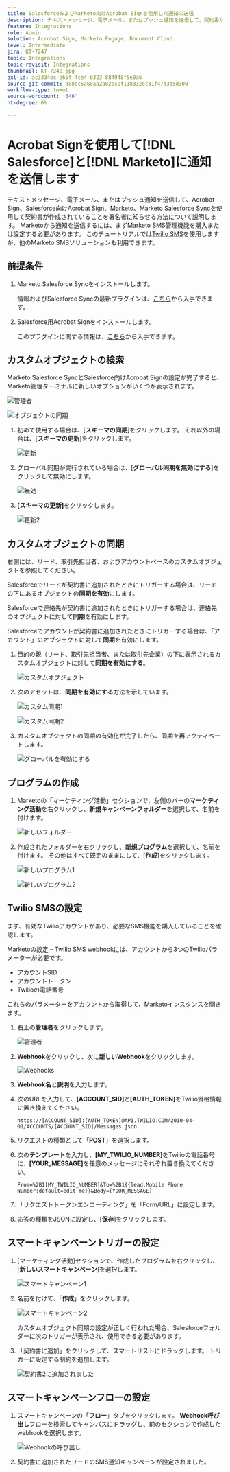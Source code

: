 ```yaml
---
title: SalesforceおよびMarketo向けAcrobat Signを使用した通知の送信
description: テキストメッセージ、電子メール、またはプッシュ通知を送信して、契約書が処理中であることを署名者に知らせる方法について説明します。
feature: Integrations
role: Admin
solution: Acrobat Sign, Marketo Engage, Document Cloud
level: Intermediate
jira: KT-7247
topic: Integrations
topic-revisit: Integrations
thumbnail: KT-7248.jpg
exl-id: ac3334ec-b65f-4ce4-b323-884948f5e0a6
source-git-commit: a88ec5a68aa2a02ec2f118332ec31f47d3d5d300
workflow-type: tm+mt
source-wordcount: '646'
ht-degree: 0%

---
```


# Acrobat Signを使用して[!DNL Salesforce]と[!DNL Marketo]に通知を送信します

テキストメッセージ、電子メール、またはプッシュ通知を送信して、Acrobat Sign、Salesforce向けAcrobat Sign、Marketo、Marketo Salesforce Syncを使用して契約書が作成されていることを署名者に知らせる方法について説明します。 Marketoから通知を送信するには、まずMarketo SMS管理機能を購入または設定する必要があります。 このチュートリアルでは[Twilio SMS](https://launchpoint.marketo.com/twilio/twilio-sms-for-marketo/)を使用しますが、他のMarketo SMSソリューションも利用できます。

## 前提条件

1. Marketo Salesforce Syncをインストールします。

   情報およびSalesforce Syncの最新プラグインは、[こちら](https://experienceleague.adobe.com/docs/marketo/using/product-docs/crm-sync/salesforce-sync/understanding-the-salesforce-sync.html?lang=ja)から入手できます。

1. Salesforce用Acrobat Signをインストールします。

   このプラグインに関する情報は、[こちら](https://helpx.adobe.com/ca/sign/using/salesforce-integration-installation-guide.html)から入手できます。

## カスタムオブジェクトの検索

Marketo Salesforce SyncとSalesforce向けAcrobat Signの設定が完了すると、Marketo管理ターミナルに新しいオプションがいくつか表示されます。

![管理者](assets/adminTab.png)

![オブジェクトの同期](assets/salesforceAdmin.png)

1. 初めて使用する場合は、[**スキーマの同期**]をクリックします。 それ以外の場合は、[**スキーマの更新**]をクリックします。

   ![更新](assets/refreshSchema1.png)

1. グローバル同期が実行されている場合は、[**グローバル同期を無効にする**]をクリックして無効にします。

   ![無効](assets/disableGlobal.png)

1. **[スキーマの更新]**&#x200B;をクリックします。

   ![更新2](assets/refreshSchema2.png)

## カスタムオブジェクトの同期

右側には、リード、取引先担当者、およびアカウントベースのカスタムオブジェクトを参照してください。

Salesforceでリードが契約書に追加されたときにトリガーする場合は、リードの下にあるオブジェクトの&#x200B;**同期を有効**&#x200B;にします。

Salesforceで連絡先が契約書に追加されたときにトリガーする場合は、連絡先のオブジェクトに対して&#x200B;**同期**&#x200B;を有効にします。

Salesforceでアカウントが契約書に追加されたときにトリガーする場合は、「アカウント」のオブジェクトに対して&#x200B;**同期**&#x200B;を有効にします。

1. 目的の親（リード、取引先担当者、または取引先企業）の下に表示されるカスタムオブジェクトに対して&#x200B;**同期を有効にする**。

   ![カスタムオブジェクト](assets/customObjects.png)

1. 次のアセットは、**同期を有効にする**&#x200B;方法を示しています。

   ![カスタム同期1](assets/customObjectSync1.png)

   ![カスタム同期2](assets/customObjectSync2.png)

1. カスタムオブジェクトの同期の有効化が完了したら、同期を再アクティベートします。

   ![グローバルを有効にする](assets/enableGlobal.png)

## プログラムの作成

1. Marketoの「マーケティング活動」セクションで、左側のバーの&#x200B;**マーケティング活動**&#x200B;を右クリックし、**新規キャンペーンフォルダー**&#x200B;を選択して、名前を付けます。

   ![新しいフォルダー](assets/newFolder.png)

1. 作成されたフォルダーを右クリックし、**新規プログラム**&#x200B;を選択して、名前を付けます。 その他はすべて既定のままにして、[**作成**]をクリックします。

   ![新しいプログラム1](assets/newProgram1.png)

   ![新しいプログラム2](assets/newProgram2.png)

## Twilio SMSの設定

まず、有効なTwilioアカウントがあり、必要なSMS機能を購入していることを確認します。

Marketoの設定 – Twilio SMS webhookには、アカウントから3つのTwilioパラメーターが必要です。

- アカウントSID
- アカウントトークン
- Twilioの電話番号

これらのパラメーターをアカウントから取得して、Marketoインスタンスを開きます。

1. 右上の&#x200B;**管理者**&#x200B;をクリックします。

   ![管理者](assets/adminTab.png)

1. **Webhook**&#x200B;をクリックし、次に&#x200B;**新しいWebhook**&#x200B;をクリックします。

   ![Webhooks](assets/webhooks.png)

1. **Webhook名**&#x200B;と&#x200B;**説明**&#x200B;を入力します。

1. 次のURLを入力して、**[ACCOUNT_SID]**&#x200B;と&#x200B;**[AUTH_TOKEN]**&#x200B;をTwilio資格情報に置き換えてください。

   ```
   https://[ACCOUNT_SID]:[AUTH_TOKEN]@API.TWILIO.COM/2010-04-01/ACCOUNTS/[ACCOUNT_SID]/Messages.json
   ```

1. リクエストの種類として「**POST**」を選択します。

1. 次の&#x200B;**テンプレート**&#x200B;を入力し、**[MY_TWILIO_NUMBER]**&#x200B;をTwilioの電話番号に、**[YOUR_MESSAGE]**&#x200B;を任意のメッセージにそれぞれ置き換えてください。

   ```
   From=%2B1[MY_TWILIO_NUMBER]&To=%2B1{{lead.Mobile Phone Number:default=edit me}}&Body=[YOUR_MESSAGE]
   ```

1. 「リクエストトークンエンコーディング」を「Form/URL」に設定します。

1. 応答の種類をJSONに設定し、[**保存**]をクリックします。

## スマートキャンペーントリガーの設定

1. [マーケティング活動]セクションで、作成したプログラムを右クリックし、[**新しいスマートキャンペーン**]を選択します。

   ![スマートキャンペーン1](assets/smartCampaign1.png)

1. 名前を付けて、「**作成**」をクリックします。

   ![スマートキャンペーン2](assets/smartCampaign3.png)

   カスタムオブジェクト同期の設定が正しく行われた場合、Salesforceフォルダーに次のトリガーが表示され、使用できる必要があります。

1. 「契約書に追加」をクリックして、スマートリストにドラッグします。 トリガーに設定する制約を追加します。

   ![契約書2](assets/addedToAgreement2.png)に追加されました

## スマートキャンペーンフローの設定

1. スマートキャンペーンの「**フロー**」タブをクリックします。 **Webhook呼び出し**&#x200B;フローを検索してキャンバスにドラッグし、前のセクションで作成したwebhookを選択します。

   ![Webhookの呼び出し](assets/callWebhook.png)

1. 契約書に追加されたリードのSMS通知キャンペーンが設定されました。
